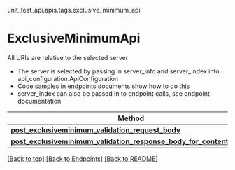 <a name="top"></a>
unit_test_api.apis.tags.exclusive_minimum_api
# ExclusiveMinimumApi

All URIs are relative to the selected server
- The server is selected by passing in server_info and server_index into api_configuration.ApiConfiguration
- Code samples in endpoints documents show how to do this
- server_index can also be passed in to endpoint calls, see endpoint documentation

Method | Description
------ | -------------
[**post_exclusiveminimum_validation_request_body**](../../paths/request_body_post_exclusiveminimum_validation_request_body/post.md) | 
[**post_exclusiveminimum_validation_response_body_for_content_types**](../../paths/response_body_post_exclusiveminimum_validation_response_body_for_content_types/post.md) | 

[[Back to top]](#top) [[Back to Endpoints]](../../../README.md#Endpoints) [[Back to README]](../../../README.md)
